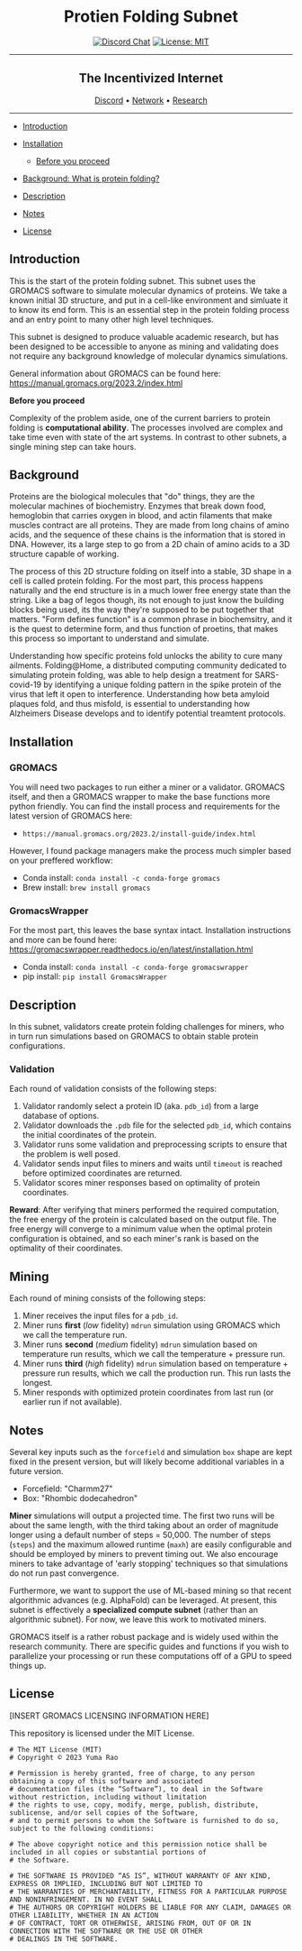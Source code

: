 <div align="center">

# **Protien Folding Subnet** <!-- omit in toc -->
[![Discord Chat](https://img.shields.io/discord/308323056592486420.svg)](https://discord.gg/bittensor)
[![License: MIT](https://img.shields.io/badge/License-MIT-yellow.svg)](https://opensource.org/licenses/MIT) 

---

## The Incentivized Internet <!-- omit in toc -->

[Discord](https://discord.gg/bittensor) • [Network](https://taostats.io/) • [Research](https://bittensor.com/whitepaper)
</div>

---
- [Introduction](#introduction)
- [Installation](#installation)
  - [Before you proceed](#before-you-proceed)
- [Background: What is protein folding?](#background)
- [Description](#description)
- [Notes](#notes)

- [License](#license)



## Introduction

  This is the start of the protein folding subnet. This subnet uses the GROMACS software to simulate molecular dynamics of proteins. We take a known initial 3D structure, and put in a cell-like environment and simluate it to know its end form. This is an essential step in the protein folding process and an entry point to many other high level techniques.

This subnet is designed to produce valuable academic research, but has been designed to be accessible to anyone as mining and validating does not require any background knowledge of molecular dynamics simulations.

General information about GROMACS can be found here: https://manual.gromacs.org/2023.2/index.html

__Before you proceed__

  Complexity of the problem aside, one of the current barriers to protein folding is **computational ability**. The processes involved are complex and take time even with state of the art systems. In contrast to other subnets, a single mining step can take hours. 
  
  
## Background  
  
  Proteins are the biological molecules that "do" things, they are the molecular machines of biochemistry. Enzymes that break down food, hemoglobin that carries oxygen in blood, and actin filaments that make muscles contract are all proteins. They are made from long chains of amino acids, and the sequence of these chains is the information that is stored in DNA. However, its a large step to go from a 2D chain of amino acids to a 3D structure capable of working. 

  The process of this 2D structure folding on itself into a stable, 3D shape in a cell is called protein folding. For the most part, this process happens naturally and the end structure is in a much lower free energy state than the string. Like a bag of legos though, its not enough to just know the building blocks being used, its the way they're supposed to be put together that matters. "Form defines function" is a common phrase in biochemsitry, and it is the quest to determine form, and thus function of proetins, that makes this process so important to understand and simulate. 

  Understanding how specific proteins fold unlocks the ability to cure many ailments. Folding@Home, a distributed computing community dedicated to simulating protein folding, was able to help design a treatment for SARS-covid-19 by identifying a unique folding pattern in the spike protein of the virus that left it open to interference. Understanding how beta amyloid plaques fold, and thus misfold, is essential to understanding how Alzheimers Disease develops and to identify potential treamtent protocols.


## Installation
### GROMACS
You will need two packages to run either a miner or a validator. GROMACS itself, and then a GROMACS wrapper to make the base functions more python friendly. You can find the install process and requirements for the latest version of GROMACS here:
- `https://manual.gromacs.org/2023.2/install-guide/index.html`

However, I found package managers make the process much simpler based on your preffered workflow:
- Conda install: `conda install -c conda-forge gromacs`
- Brew install: `brew install gromacs`

### GromacsWrapper
For the most part, this leaves the base syntax intact. Installation instructions and more can be found here: https://gromacswrapper.readthedocs.io/en/latest/installation.html
- Conda install: `conda install -c conda-forge gromacswrapper`
- pip install: `pip install GromacsWrapper`



## Description

In this subnet, validators create protein folding challenges for miners, who in turn run simulations based on GROMACS to obtain stable protein configurations. 

### Validation

Each round of validation consists of the following steps:
1. Validator randomly select a protein ID (aka. `pdb_id`) from a large database of options.
2. Validator downloads the `.pdb` file for the selected `pdb_id`, which contains the initial coordinates of the protein.
3. Validator runs some validation and preprocessing scripts to ensure that the problem is well posed.
4. Validator sends input files to miners and waits until `timeout` is reached before optimized coordinates are returned.
5. Validator scores miner responses based on optimality of protein coordinates.

__Reward__:
After verifying that miners performed the required computation, the free energy of the protein is calculated based on the output file. The free energy will converge to a minimum value when the optimal protein configuration is obtained, and so each miner's rank is based on the optimality of their coordinates.

## Mining
Each round of mining consists of the following steps:
1. Miner receives the input files for a `pdb_id`.
2. Miner runs **first** (_low_ fidelity) `mdrun` simulation using GROMACS which we call the temperature run.
3. Miner runs **second** (_medium_ fidelity) `mdrun` simulation based on temperature run results, which we call the temperature + pressure run.
4. Miner runs **third** (_high_ fidelity) `mdrun` simulation based on temperature + pressure run results, which we call the production run. This run lasts the longest.
5. Miner responds with optimized protein coordinates from last run (or earlier run if not available).

## Notes
Several key inputs such as the `forcefield` and simulation `box` shape are kept fixed in the present version, but will likely become additional variables in a future version.
- Forcefield: "Charmm27"
- Box: "Rhombic dodecahedron"


**Miner** simulations will output a projected time. The first two runs will be about the same length, with the third taking about an order of magnitude longer using a default number of steps = 50,000. The number of steps (`steps`) and the maximum allowed runtime (`maxh`) are easily configurable and should be employed by miners to prevent timing out. We also encourage miners to take advantage of 'early stopping' techniques so that simulations do not run past convergence.

Furthermore, we want to support the use of ML-based mining so that recent algorithmic advances (e.g. AlphaFold) can be leveraged. At present, this subnet is effectively a **specialized compute subnet** (rather than an algorithmic subnet). For now, we leave this work to motivated miners.

GROMACS itself is a rather robust package and is widely used within the research community. There are specific guides and functions if you wish to parallelize your processing or run these computations off of a GPU to speed things up.



## License

[INSERT GROMACS LICENSING INFORMATION HERE]



This repository is licensed under the MIT License.
```text
# The MIT License (MIT)
# Copyright © 2023 Yuma Rao

# Permission is hereby granted, free of charge, to any person obtaining a copy of this software and associated
# documentation files (the “Software”), to deal in the Software without restriction, including without limitation
# the rights to use, copy, modify, merge, publish, distribute, sublicense, and/or sell copies of the Software,
# and to permit persons to whom the Software is furnished to do so, subject to the following conditions:

# The above copyright notice and this permission notice shall be included in all copies or substantial portions of
# the Software.

# THE SOFTWARE IS PROVIDED “AS IS”, WITHOUT WARRANTY OF ANY KIND, EXPRESS OR IMPLIED, INCLUDING BUT NOT LIMITED TO
# THE WARRANTIES OF MERCHANTABILITY, FITNESS FOR A PARTICULAR PURPOSE AND NONINFRINGEMENT. IN NO EVENT SHALL
# THE AUTHORS OR COPYRIGHT HOLDERS BE LIABLE FOR ANY CLAIM, DAMAGES OR OTHER LIABILITY, WHETHER IN AN ACTION
# OF CONTRACT, TORT OR OTHERWISE, ARISING FROM, OUT OF OR IN CONNECTION WITH THE SOFTWARE OR THE USE OR OTHER
# DEALINGS IN THE SOFTWARE.
```
